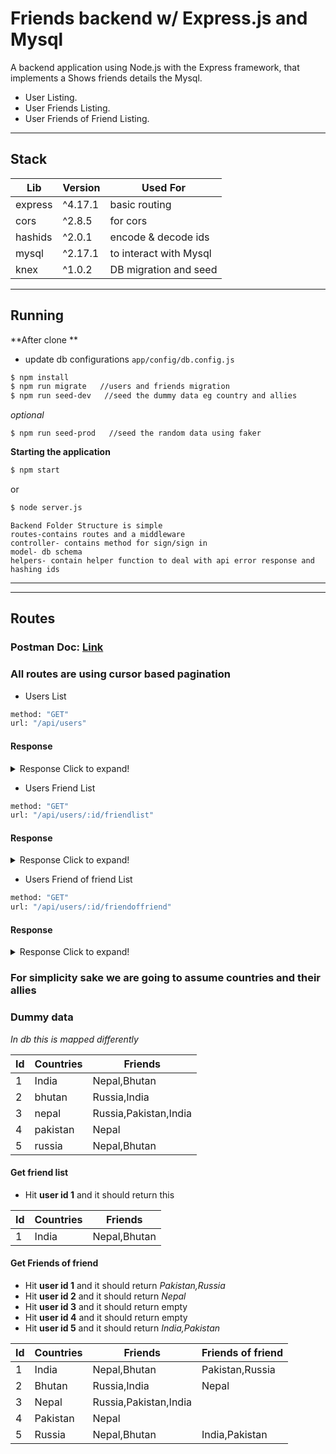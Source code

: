 

# Friends backend w/ Express.js and Mysql

A backend application using Node.js with the Express framework, that implements a Shows friends details the Mysql.

              
- User Listing.
- User Friends Listing.
- User Friends of Friend Listing.
---

## Stack
    
| Lib | Version | Used For|
| ------ | ------ | ------ |
| express | ^4.17.1 | basic routing|
| cors | ^2.8.5 |for cors|
| hashids | ^2.0.1 |encode & decode ids|
| mysql | ^2.17.1 |to interact with Mysql |
| knex | ^1.0.2 |DB migration and seed |

---

## Running

**After clone **
- update db configurations
```app/config/db.config.js```
```sh
$ npm install
$ npm run migrate   //users and friends migration
$ npm run seed-dev   //seed the dummy data eg country and allies
```
*optional*
```
$ npm run seed-prod   //seed the random data using faker
```
**Starting the application**

```sh
$ npm start
```

or

```sh
$ node server.js
```
```
Backend Folder Structure is simple
routes-contains routes and a middleware
controller- contains method for sign/sign in
model- db schema
helpers- contain helper function to deal with api error response and hashing ids
```
---

---
## Routes
### Postman Doc: [Link](https://documenter.getpostman.com/view/6553325/UVeGr6B7)
### All routes are using cursor based pagination 

* Users List 
```sh
method: "GET"
url: "/api/users"
```
#### Response
<details>
  <summary>Response Click to expand!</summary>
  
  ```json
  //http://localhost:8080/api/users?limit=4
{
    "status": "success",
    "msg": "Sucesfully user list fetched",
    "limit": "4",
    "length": 4,
    "data": [
        {
            "userid": 5,
            "name": "russia"
        },
        {
            "userid": 4,
            "name": "pakistan"
        },
        {
            "userid": 3,
            "name": "nepal"
        },
        {
            "userid": 2,
            "name": "bhutan"
        }
    ],
    "next_cursor": "4YGeYxMW6J",
    "next_cursor_url": "/api/users?limit=4&next_cursor=4YGeYxMW6J"
}
```
</details>


* Users Friend List 
```sh
method: "GET"
url: "/api/users/:id/friendlist"
```
#### Response
<details>
  <summary>Response Click to expand!</summary>
  
```json
//http://localhost:8080/api/users/1/friendlist?limit=50
{
    "status": "success",
    "msg": "Sucesfully user's friend list fetched",
    "limit": "50",
    "length": 2,
    "data": [
        {
            "userid": 3,
            "name": "nepal"
        },
        {
            "userid": 2,
            "name": "bhutan"
        }
    ],
    "next_cursor": "",
    "next_cursor_url": ""
}
```
</details>


* Users Friend of friend List 
```sh
method: "GET"
url: "/api/users/:id/friendoffriend"
```
#### Response
<details>
  <summary>Response Click to expand!</summary>
  
```json

{
    "status": "success",
    "msg": "Sucesfully user's friend of friend list fetched",
    "limit": "5",
    "length": 2,
    "data": [
        {
            "userid": 5,
            "name": "russia"
        },
        {
            "userid": 4,
            "name": "pakistan"
        }
    ],
    "next_cursor": "",
    "next_cursor_url": ""
}
```

</details>



### For simplicity sake we are going to assume countries and their allies
### Dummy data 

*In db this is mapped differently*

|Id|Countries | Friends |
|--| --- | ----------- |
|1| India | Nepal,Bhutan |
|2| bhutan | Russia,India |
|3| nepal | Russia,Pakistan,India |
|4| pakistan | Nepal |
|5| russia | Nepal,Bhutan |

#### Get friend list

 - Hit **user id 1** and it should return this

|Id|Countries | Friends |
|--| --- | -----|
|1| India | Nepal,Bhutan |

#### Get Friends of friend

- Hit **user id 1** and it should return *Pakistan,Russia*
- Hit **user id 2** and it should return *Nepal*
- Hit **user id 3** and it should return empty 
- Hit **user id 4** and it should return empty 
- Hit **user id 5** and it should return *India,Pakistan*

|Id|Countries | Friends |Friends of friend|
|--| --- | -----|----|
|1| India | Nepal,Bhutan |Pakistan,Russia|
|2| Bhutan | Russia,India |Nepal|
|3| Nepal | Russia,Pakistan,India ||
|4| Pakistan | Nepal ||
|5| Russia | Nepal,Bhutan |India,Pakistan|

